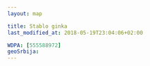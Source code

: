 ```yaml
---
layout: map

title: Stablo ginka
last_modified_at: 2018-05-19T23:04:06+02:00

WDPA: [555588972]
geoSrbija:
---
```

